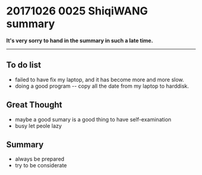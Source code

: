 # 20171026 0025 ShiqiWANG summary

**It's very sorry to hand in the summary in such a late time.**
***
## To do list
- failed to have fix my laptop, and it has become more and more slow.
- doing a good program -- copy all the date from my laptop to harddisk.
## Great Thought
- maybe a good sumary is a good thing to have self-examination
- busy let peole lazy
## Summary
- always be prepared
- try to be considerate
